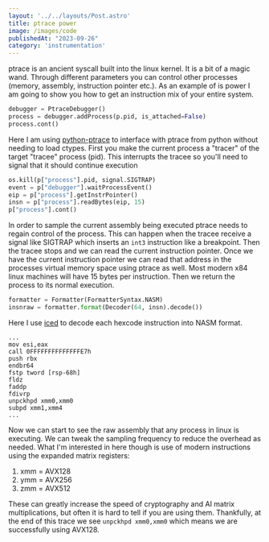 ```yaml
---
layout: '../../layouts/Post.astro'
title: ptrace power
image: /images/code
publishedAt: "2023-09-26"
category: 'instrumentation'
---
```

ptrace is an ancient syscall built into the linux kernel. It is a bit of a magic wand. Through different parameters you can control other processes (memory, assembly, instruction pointer etc.). As an example of is power I am going to show you how to get an instruction mix of your entire system.

```python
debugger = PtraceDebugger()
process = debugger.addProcess(p.pid, is_attached=False)
process.cont()
```
Here I am using [python-ptrace](https://github.com/vstinner/python-ptrace) to interface with ptrace from python without needing to load ctypes. First you make the current process a "tracer" of the target "tracee" process (pid). This interrupts the tracee so you'll need to signal that it should continue execution
```python
os.kill(p["process"].pid, signal.SIGTRAP)
event = p["debugger"].waitProcessEvent()
eip = p["process"].getInstrPointer()
insn = p["process"].readBytes(eip, 15)
p["process"].cont()
```
In order to sample the current assembly being executed ptrace needs to regain control of the process. This can happen when the tracee receive a signal like SIGTRAP which inserts an `int3` instruction like a breakpoint. Then the tracee stops and we can read the current instruction pointer. Once we have the current instruction pointer we can read that address in the processes virtual memory space using ptrace as well. Most modern x84 linux machines will have 15 bytes per instruction. Then we return the process to its normal execution.
```python
formatter = Formatter(FormatterSyntax.NASM)
insnraw = formatter.format(Decoder(64, insn).decode())
```
Here I use [iced](https://github.com/icedland/iced) to decode each hexcode instruction into NASM format.
```
...
mov esi,eax
call 0FFFFFFFFFFFFFFE7h
push rbx
endbr64
fstp tword [rsp-68h]
fldz
faddp
fdivrp
unpckhpd xmm0,xmm0
subpd xmm1,xmm4
...
```
Now we can start to see the raw assembly that any process in linux is executing. We can tweak the sampling frequency to reduce the overhead as needed. What I'm interested in here though is use of modern instructions using the expanded matrix registers:

1. xmm = AVX128
2. ymm = AVX256
3. zmm = AVX512

These can greatly increase the speed of cryptography and AI matrix multiplications, but often it is hard to tell if you are using them. Thankfully, at the end of this trace we see `unpckhpd xmm0,xmm0` which means we are successfully using AVX128.